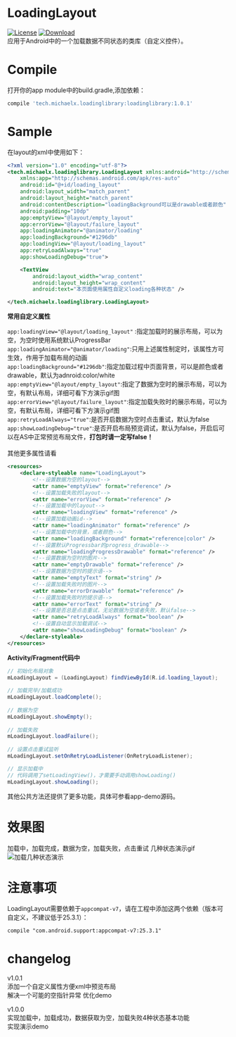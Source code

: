 # LoadingLayout
[![License](https://img.shields.io/badge/license-Apache%202-green.svg)](https://www.apache.org/licenses/LICENSE-2.0)
[ ![Download](https://api.bintray.com/packages/xiong-it/AndroidRepo/LoadingLayout/images/download.svg) ](https://bintray.com/xiong-it/AndroidRepo/LoadingLayout/_latestVersion)  
应用于Android中的一个加载数据不同状态的类库（自定义控件）。 

# Compile
打开你的app module中的build.gradle,添加依赖：
```groovy  
compile 'tech.michaelx.loadinglibrary:loadinglibrary:1.0.1'
```  

# Sample  
在layout的xml中使用如下：
```xml  
<?xml version="1.0" encoding="utf-8"?>
<tech.michaelx.loadinglibrary.LoadingLayout xmlns:android="http://schemas.android.com/apk/res/android"
    xmlns:app="http://schemas.android.com/apk/res-auto"
    android:id="@+id/loading_layout"
    android:layout_width="match_parent"
    android:layout_height="match_parent"
    android:contentDescription="loadingBackground可以是drawable或者颜色"
    android:padding="10dp"
    app:emptyView="@layout/empty_layout"
    app:errorView="@layout/failure_layout"
    app:loadingAnimator="@animator/loading"
    app:loadingBackground="#1296db"
    app:loadingView="@layout/loading_layout"
    app:retryLoadAlways="true"
    app:showLoadingDebug="true">

    <TextView
        android:layout_width="wrap_content"
        android:layout_height="wrap_content"
        android:text="本页面使用属性自定义loading各种状态" />

</tech.michaelx.loadinglibrary.LoadingLayout>
```
  
**常用自定义属性**  

`app:loadingView="@layout/loading_layout"` :指定加载时的展示布局，可以为空，为空时使用系统默认ProgressBar  
`app:loadingAnimator="@animator/loading"`:只用上述属性制定时，该属性方可生效，作用于加载布局的动画  
`app:loadingBackground="#1296db"`:指定加载过程中页面背景，可以是颜色或者drawable，默认为adnroid:color/white  
`app:emptyView="@layout/empty_layout"`:指定了数据为空时的展示布局，可以为空，有默认布局，详细可看下方演示gif图   
`app:errorView="@layout/failure_layout"`:指定加载失败时的展示布局，可以为空，有默认布局，详细可看下方演示gif图  
`app:retryLoadAlways="true"`:是否开启数据为空时点击重试，默认为false  
`app:showLoadingDebug="true"`:是否开启布局预览调试，默认为false，开启后可以在AS中正常预览布局文件，**打包时请一定写false！**  
<br>
其他更多属性请看  
```xml  
<resources>
    <declare-styleable name="LoadingLayout">
        <!--设置数据为空的layout-->  
        <attr name="emptyView" format="reference" />
        <!--设置加载失败的layout-->  
        <attr name="errorView" format="reference" />
        <!--设置加载中的layout-->  
        <attr name="loadingView" format="reference" />
        <!--设置加载动画id-->  
        <attr name="loadingAnimator" format="reference" />
        <!--设置加载中的背景，或者颜色-->  
        <attr name="loadingBackground" format="reference|color" />
        <!--设置默认Progressbar的progress_drawable-->  
        <attr name="loadingProgressDrawable" format="reference" />
        <!--设置数据为空时的图片-->  
        <attr name="emptyDrawable" format="reference" />
        <!--设置数据为空时的提示语-->  
        <attr name="emptyText" format="string" />
        <!--设置加载失败时的图片-->  
        <attr name="errorDrawable" format="reference" />
        <!--设置加载失败时的提示语-->  
        <attr name="errorText" format="string" />
        <!--设置是否总是点击重试，无论数据为空或者失败，默认false-->  
        <attr name="retryLoadAlways" format="boolean" />
        <!--设置自动显示加载调试-->  
        <attr name="showLoadingDebug" format="boolean" />
    </declare-styleable>
</resources>  
```  
  
**Activity/Fragment代码中**  

```java
// 初始化布局对象  
mLoadingLayout = (LoadingLayout) findViewById(R.id.loading_layout);  
  
// 加载完毕/加载成功  
mLoadingLayout.loadComplete();  
  
// 数据为空  
mLoadingLayout.showEmpty();  
  
// 加载失败  
mLoadingLayout.loadFailure();  
  
// 设置点击重试监听  
mLoadingLayout.setOnRetryLoadListener(OnRetryLoadListener);  

// 显示加载中  
// 代码调用了setLoadingView()，才需要手动调用showLoading()
mLoadingLayout.showLoading();
```
其他公共方法还提供了更多功能，具体可参看app-demo源码。  

# 效果图
加载中，加载完成，数据为空，加载失败，点击重试 几种状态演示gif   
![加载几种状态演示](https://raw.githubusercontent.com/xiong-it/LoadingLayout/master/output/LoadingLayout.gif) 
  
# 注意事项  
LoadingLayout需要依赖于`appcompat-v7`，请在工程中添加这两个依赖（版本可自定义，不建议低于25.3.1）：  
```groove
compile "com.android.support:appcompat-v7:25.3.1"  
```
  
# changelog
v1.0.1  
添加一个自定义属性方便xml中预览布局  
解决一个可能的空指针异常 
优化demo  
  
v1.0.0  
实现加载中，加载成功，数据获取为空，加载失败4种状态基本功能  
实现演示demo
